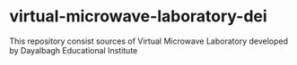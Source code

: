 virtual-microwave-laboratory-dei
================================

This repository consist sources of Virtual Microwave Laboratory developed by Dayalbagh Educational Institute 
